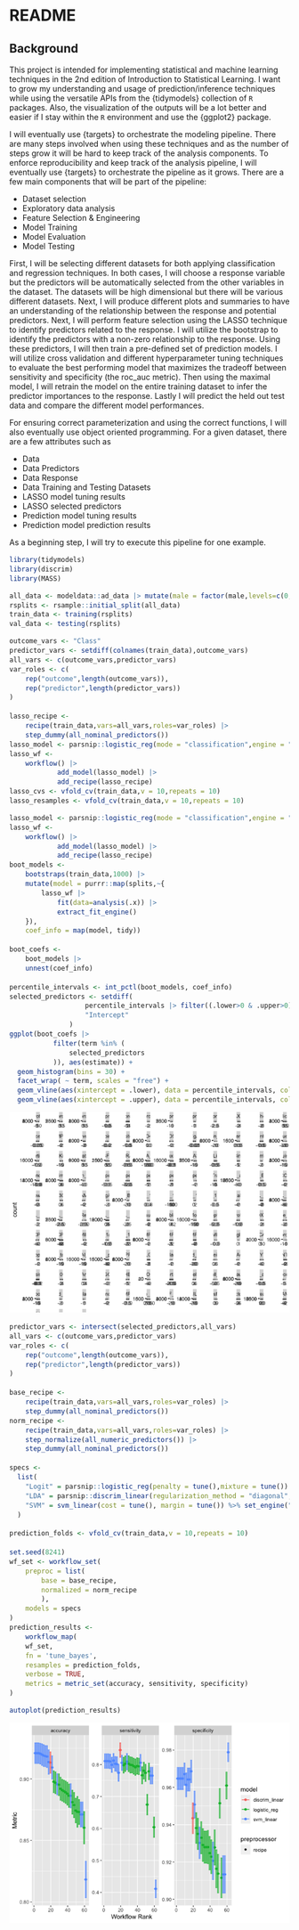 # README

## Background

This project is intended for implementing statistical and machine
learning techniques in the 2nd edition of Introduction to Statistical
Learning. I want to grow my understanding and usage of
prediction/inference techniques while using the versatile APIs from the
{tidymodels} collection of `R` packages. Also, the visualization of the
outputs will be a lot better and easier if I stay within the `R`
environment and use the {ggplot2} package.

I will eventually use {targets} to orchestrate the modeling pipeline.
There are many steps involved when using these techniques and as the
number of steps grow it will be hard to keep track of the analysis
components. To enforce reproducibility and keep track of the analysis
pipeline, I will eventually use {targets} to orchestrate the pipeline as
it grows. There are a few main components that will be part of the
pipeline:

- Dataset selection
- Exploratory data analysis
- Feature Selection & Engineering
- Model Training
- Model Evaluation
- Model Testing

First, I will be selecting different datasets for both applying
classification and regression techniques. In both cases, I will choose a
response variable but the predictors will be automatically selected from
the other variables in the dataset. The datasets will be high
dimensional but there will be various different datasets. Next, I will
produce different plots and summaries to have an understanding of the
relationship between the response and potential predictors. Next, I will
perform feature selection using the LASSO technique to identify
predictors related to the response. I will utilize the bootstrap to
identify the predictors with a non-zero relationship to the response.
Using these predictors, I will then train a pre-defined set of
prediction models. I will utilize cross validation and different
hyperparameter tuning techniques to evaluate the best performing model
that maximizes the tradeoff between sensitivity and specificity (the
roc_auc metric). Then using the maximal model, I will retrain the model
on the entire training dataset to infer the predictor importances to the
response. Lastly I will predict the held out test data and compare the
different model performances.

For ensuring correct parameterization and using the correct functions, I
will also eventually use object oriented programming. For a given
dataset, there are a few attributes such as

- Data
- Data Predictors
- Data Response
- Data Training and Testing Datasets
- LASSO model tuning results
- LASSO selected predictors
- Prediction model tuning results
- Prediction model prediction results

As a beginning step, I will try to execute this pipeline for one
example.

``` r
library(tidymodels)
library(discrim)
library(MASS)
```

``` r
all_data <- modeldata::ad_data |> mutate(male = factor(male,levels=c(0,1)))
rsplits <- rsample::initial_split(all_data)
train_data <- training(rsplits)
val_data <- testing(rsplits)
```

``` r
outcome_vars <- "Class"
predictor_vars <- setdiff(colnames(train_data),outcome_vars)
all_vars <- c(outcome_vars,predictor_vars)
var_roles <- c(
    rep("outcome",length(outcome_vars)),
    rep("predictor",length(predictor_vars))
)

lasso_recipe <- 
    recipe(train_data,vars=all_vars,roles=var_roles) |> 
    step_dummy(all_nominal_predictors())
lasso_model <- parsnip::logistic_reg(mode = "classification",engine = "glmnet",mixture = 1,penalty = 1)
lasso_wf <- 
    workflow() |> 
            add_model(lasso_model) |> 
            add_recipe(lasso_recipe)
lasso_cvs <- vfold_cv(train_data,v = 10,repeats = 10)
lasso_resamples <- vfold_cv(train_data,v = 10,repeats = 10)
```

``` r
lasso_model <- parsnip::logistic_reg(mode = "classification",engine = "glmnet",mixture = 1,penalty = 1)
lasso_wf <- 
    workflow() |> 
            add_model(lasso_model) |> 
            add_recipe(lasso_recipe)
boot_models <- 
    bootstraps(train_data,1000) |> 
    mutate(model = purrr::map(splits,~{
        lasso_wf |> 
            fit(data=analysis(.x)) |> 
            extract_fit_engine()
    }),
    coef_info = map(model, tidy))

boot_coefs <- 
    boot_models |> 
    unnest(coef_info)

percentile_intervals <- int_pctl(boot_models, coef_info)
selected_predictors <- setdiff(
                   percentile_intervals |> filter((.lower>0 & .upper>0) | (.lower<0 & .upper<0)) |> pull(term),
                   "Intercept"
               )
ggplot(boot_coefs |> 
           filter(term %in% (
               selected_predictors
           )), aes(estimate)) +
  geom_histogram(bins = 30) +
  facet_wrap( ~ term, scales = "free") +
  geom_vline(aes(xintercept = .lower), data = percentile_intervals, col = "blue") +
  geom_vline(aes(xintercept = .upper), data = percentile_intervals, col = "blue")
```

![](README_files/figure-commonmark/feature_selection-1.png)

``` r
predictor_vars <- intersect(selected_predictors,all_vars)
all_vars <- c(outcome_vars,predictor_vars)
var_roles <- c(
    rep("outcome",length(outcome_vars)),
    rep("predictor",length(predictor_vars))
)

base_recipe <- 
    recipe(train_data,vars=all_vars,roles=var_roles) |> 
    step_dummy(all_nominal_predictors())
norm_recipe <- 
    recipe(train_data,vars=all_vars,roles=var_roles) |> 
    step_normalize(all_numeric_predictors()) |> 
    step_dummy(all_nominal_predictors())

specs <- 
  list(
    "Logit" = parsnip::logistic_reg(penalty = tune(),mixture = tune()) |> parsnip::set_engine("glmnet"),
    "LDA" = parsnip::discrim_linear(regularization_method = "diagonal",penalty = 1) |> set_engine("MASS"),
    "SVM" = svm_linear(cost = tune(), margin = tune()) %>% set_engine("kernlab") %>% set_mode("classification")
  )

prediction_folds <- vfold_cv(train_data,v = 10,repeats = 10)

set.seed(8241)
wf_set <- workflow_set(
    preproc = list(
        base = base_recipe,
        normalized = norm_recipe
        ),
    models = specs
)
prediction_results <- 
    workflow_map(
    wf_set,
    fn = 'tune_bayes',
    resamples = prediction_folds,
    verbose = TRUE,
    metrics = metric_set(accuracy, sensitivity, specificity)
)
```

``` r
autoplot(prediction_results)
```

![](README_files/figure-commonmark/plot_example_workflow-1.png)
